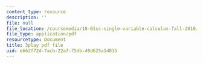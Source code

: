 ```yaml
---
content_type: resource
description: ''
file: null
file_location: /coursemedia/18-01sc-single-variable-calculus-fall-2010/e662f72d7acb22a775db49d625a1d835_R9a_NHXrBcg.pdf
file_type: application/pdf
resourcetype: Document
title: 3play pdf file
uid: e662f72d-7acb-22a7-75db-49d625a1d835
---
```

